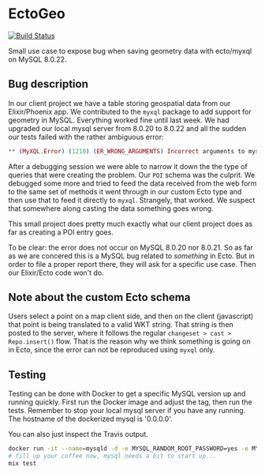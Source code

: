 # EctoGeo

[![Build Status](https://travis-ci.org/jackjoe/ecto_geo.svg?branch=master)](https://travis-ci.org/jackjoe/ecto_geo)

Small use case to expose bug when saving geometry data with ecto/myxql on MySQL 8.0.22.

## Bug description

In our client project we have a table storing geospatial data from our Elixir/Phoenix app. We contributed to the `myxql` package to add support for geometry in MySQL. Everything worked fine until last week. We had upgraded our local mysql server from 8.0.20 to 8.0.22 and all the sudden our tests failed with the rather ambiguous error:

```elixir
** (MyXQL.Error) (1210) (ER_WRONG_ARGUMENTS) Incorrect arguments to mysqld_stmt_execute
```

After a debugging session we were able to narrow it down the the type of queries that were creating the problem. Our `POI` schema was the culprit. We debugged some more and tried to feed the data received from the web form to the same set of methods it went through in our custom Ecto type and then use that to feed it directly to `myxql`. Strangely, that worked. We suspect that somewhere along casting the data something goes wrong.

This small project does pretty much exactly what our client project does as far as creating a POI entry goes.

To be clear: the error does not occur on MySQL 8.0.20 nor 8.0.21. So as far as we are concered this is a MySQL bug related to _something_ in Ecto. But in order to file a proper report there, they will ask for a specific use case. Then our Elixir/Ecto code won't do.

## Note about the custom Ecto schema

Users select a point on a map client side, and then on the client (javascript) that point is being translated to a valid WKT string. That string is then posted to the server, where it follows the regular `changeset > cast > Repo.insert()` flow. That is the reason why we think something is going on in Ecto, since the error can not be reproduced using `myxql` only.

## Testing

Testing can be done with Docker to get a specific MySQL version up and running quickly. First run the Docker image and adjust the tag, then run the tests. Remember to stop your local mysql server if you have any running. The hostname of the dockerized mysql is '0.0.0.0'.

You can also just inspect the Travis output.

```bash
docker run -it --name=mysqld -d -e MYSQL_RANDOM_ROOT_PASSWORD=yes -e MYSQL_USER=ecto_geo -e MYSQL_PASSWORD=ecto_geo -e MYSQL_DATABASE=ecto_geo -p 3306:3306 mysql:8.0.22
# fill up your coffee now, mysql needs a bit to start up...
mix test
```
